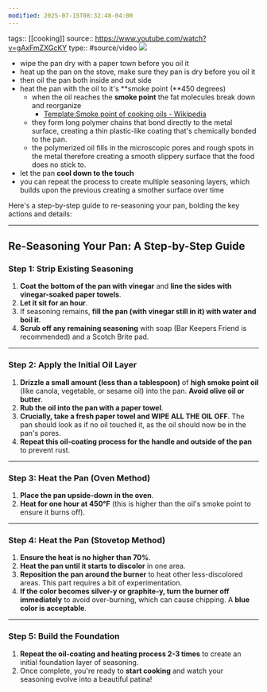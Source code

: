 ```yaml
---
modified: 2025-07-15T08:32:48-04:00
---
```

tags:: [[cooking]]
source:: https://www.youtube.com/watch?v=gAxFmZXGcKY
type:: #source/video
![](https://www.youtube.com/watch?v=gAxFmZXGcKY)

- wipe the pan dry with a paper town before you oil it
- heat up the pan on the stove, make sure they pan is dry before you oil it
- then oil the pan both inside and out side 
- heat the pan with the oil to it's **smoke point (**450 degrees)
	- when the oil reaches the **smoke point** the fat molecules break down and reorganize
		-  [Template:Smoke point of cooking oils - Wikipedia](https://en.wikipedia.org/wiki/Template:Smoke_point_of_cooking_oils)
	- they form long polymer chains that bond directly to the metal surface, creating a thin plastic-like coating that's chemically bonded to the pan.
	- the polymerized oil fills in the microscopic pores and rough spots in the metal therefore creating a smooth slippery surface that the food does no stick to.
- let the pan **cool down to the touch**
- you can repeat the process to create multiple seasoning layers, which builds upon the previous creating a smother surface over time


Here's a step-by-step guide to re-seasoning your pan, bolding the key actions and details:

---

## Re-Seasoning Your Pan: A Step-by-Step Guide

### Step 1: Strip Existing Seasoning

1.  **Coat the bottom of the pan with vinegar** and **line the sides with vinegar-soaked paper towels**.
2.  **Let it sit for an hour**.
3.  If seasoning remains, **fill the pan (with vinegar still in it) with water and boil it**.
4.  **Scrub off any remaining seasoning** with soap (Bar Keepers Friend is recommended) and a Scotch Brite pad.

---

### Step 2: Apply the Initial Oil Layer

1.  **Drizzle a small amount (less than a tablespoon)** of **high smoke point oil** (like canola, vegetable, or sesame oil) into the pan. **Avoid olive oil or butter**.
2.  **Rub the oil into the pan with a paper towel**.
3.  **Crucially, take a fresh paper towel and WIPE ALL THE OIL OFF**. The pan should look as if no oil touched it, as the oil should now be in the pan's pores.
4.  **Repeat this oil-coating process for the handle and outside of the pan** to prevent rust.

---

### Step 3: Heat the Pan (Oven Method)

1.  **Place the pan upside-down in the oven**.
2.  **Heat for one hour at 450°F** (this is higher than the oil's smoke point to ensure it burns off).

---

### Step 4: Heat the Pan (Stovetop Method)

1.  **Ensure the heat is no higher than 70%**.
2.  **Heat the pan until it starts to discolor** in one area.
3.  **Reposition the pan around the burner** to heat other less-discolored areas. This part requires a bit of experimentation.
4.  **If the color becomes silver-y or graphite-y, turn the burner off immediately** to avoid over-burning, which can cause chipping. A **blue color is acceptable**.

---

### Step 5: Build the Foundation

1.  **Repeat the oil-coating and heating process 2-3 times** to create an initial foundation layer of seasoning.
2.  Once complete, you're ready to **start cooking** and watch your seasoning evolve into a beautiful patina!
